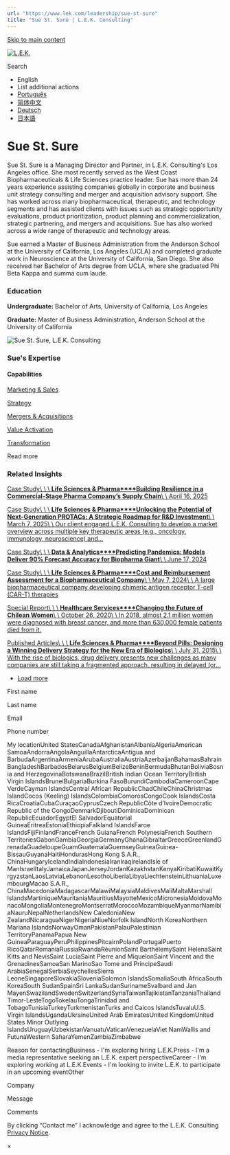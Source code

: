 ```yaml
---
url: "https://www.lek.com/leadership/sue-st-sure"
title: "Sue St. Sure | L.E.K. Consulting"
---
```


[Skip to main content](https://www.lek.com/leadership/sue-st-sure#main-content)

[![L.E.K.](https://www.lek.com/themes/lek/images/new-logo.svg)](https://www.lek.com/ "L.E.K.")

Search

- English
- List additional actions
- [Português](https://www.lek.com/pt-br/lek-brazil)
- [简体中文](https://www.lek.com/zh-hant/lek-china)
- [Deutsch](https://www.lek.com/de/lek-germany)
- [日本語](https://www.lek.com/ja/lek-japan)

# Sue St. Sure

Sue St. Sure is a Managing Director and Partner, in L.E.K. Consulting's Los Angeles office. She most recently served as the West Coast Biopharmaceuticals & Life Sciences practice leader. Sue has more than 24 years experience assisting companies globally in corporate and business unit strategy consulting and merger and acquisition advisory support. She has worked across many biopharmaceutical, therapeutic, and technology segments and has assisted clients with issues such as strategic opportunity evaluations, product prioritization, product planning and commercialization, strategic partnering, and mergers and acquisitions. Sue has also worked across a wide range of therapeutic and technology areas.

Sue earned a Master of Business Administration from the Anderson School at the University of California, Los Angeles (UCLA) and completed graduate work in Neuroscience at the University of California, San Diego. She also received her Bachelor of Arts degree from UCLA, where she graduated Phi Beta Kappa and summa cum laude.

### Education

**Undergraduate:** Bachelor of Arts, University of California, Los Angeles

**Graduate:** Master of Business Administration, Anderson School at the University of California

![Sue St. Sure, L.E.K. Consulting](https://www.lek.com/sites/default/files/profile-images/sue-stsure_web-gmc.jpg)

### Sue's Expertise

#### Capabilities

[Marketing & Sales](https://www.lek.com/capabilities/marketing-and-sales)

[Strategy](https://www.lek.com/capabilities/strategy)

[Mergers & Acquisitions](https://www.lek.com/capabilities/mergers-acquisitions)

[Value Activation](https://www.lek.com/capabilities/organizational-strategy/value-activation)

[Transformation](https://www.lek.com/capabilities/organizational-strategy/transformation)

Read more

### Related Insights

[Case Study\\
\\
\\
**Life Sciences & Pharma****Building Resilience in a Commercial-Stage Pharma Company’s Supply Chain**\\
\\
April 16, 2025](https://www.lek.com/insights/hea/us/cs/building-resilience-commercial-stage-pharma-companys-supply-chain)

[Case Study\\
\\
\\
**Life Sciences & Pharma****Unlocking the Potential of Next-Generation PROTACs: A Strategic Roadmap for R&D Investment**\\
\\
March 7, 2025\\
\\
Our client engaged L.E.K. Consulting to develop a market overview across multiple key therapeutic areas (e.g., oncology, immunology, neuroscience) and…](https://www.lek.com/insights/hea/us/cs/unlocking-potential-next-generation-protacs-strategic-roadmap-rd-investment)

[Case Study\\
\\
\\
**Data & Analytics****Predicting Pandemics: Models Deliver 90% Forecast Accuracy for Biopharma Giant**\\
\\
June 17, 2024](https://www.lek.com/insights/all/us/cs/predicting-pandemics-models-deliver-90-forecast-accuracy-biopharma-giant)

[Case Study\\
\\
\\
**Life Sciences & Pharma****Cost and Reimbursement Assessment for a Biopharmaceutical Company**\\
\\
May 7, 2024\\
\\
A large biopharmaceutical company developing chimeric antigen receptor T-cell (CAR-T) therapies](https://www.lek.com/insights/hea/global/cs/cost-and-reimbursement-assessment-biopharmaceutical-company)

[Special Report\\
\\
\\
**Healthcare Services****Changing the Future of Chilean Women**\\
\\
October 26, 2020\\
\\
In 2018, almost 2.1 million women were diagnosed with breast cancer, and more than 630,000 female patients died from it.](https://www.lek.com/insights/sr/changing-future-chilean-women)

[Published Articles\\
\\
\\
**Life Sciences & Pharma****Beyond Pills: Designing a Winning Delivery Strategy for the New Era of Biologics**\\
\\
July 31, 2015\\
\\
With the rise of biologics, drug delivery presents new challenges as many companies are still taking a fragmented approach, resulting in delayed (or…](https://www.rdmag.com/article/2015/07/beyond-pills-designing-winning-delivery-strategy-new-era-biologics)

- [Load more](https://www.lek.com/leadership/sue-st-sure?page=1 "Load more items")

First name

Last name

Email

Phone number

My locationUnited StatesCanadaAfghanistanAlbaniaAlgeriaAmerican SamoaAndorraAngolaAnguillaAntarcticaAntigua and BarbudaArgentinaArmeniaArubaAustraliaAustriaAzerbaijanBahamasBahrainBangladeshBarbadosBelarusBelgiumBelizeBeninBermudaBhutanBoliviaBosnia and HerzegovinaBotswanaBrazilBritish Indian Ocean TerritoryBritish Virgin IslandsBruneiBulgariaBurkina FasoBurundiCambodiaCameroonCape VerdeCayman IslandsCentral African RepublicChadChileChinaChristmas IslandCocos (Keeling) IslandsColombiaComorosCongoCook IslandsCosta RicaCroatiaCubaCuraçaoCyprusCzech RepublicCôte d’IvoireDemocratic Republic of the CongoDenmarkDjiboutiDominicaDominican RepublicEcuadorEgyptEl SalvadorEquatorial GuineaEritreaEstoniaEthiopiaFalkland IslandsFaroe IslandsFijiFinlandFranceFrench GuianaFrench PolynesiaFrench Southern TerritoriesGabonGambiaGeorgiaGermanyGhanaGibraltarGreeceGreenlandGrenadaGuadeloupeGuamGuatemalaGuernseyGuineaGuinea-BissauGuyanaHaitiHondurasHong Kong S.A.R., ChinaHungaryIcelandIndiaIndonesiaIranIraqIrelandIsle of ManIsraelItalyJamaicaJapanJerseyJordanKazakhstanKenyaKiribatiKuwaitKyrgyzstanLaosLatviaLebanonLesothoLiberiaLibyaLiechtensteinLithuaniaLuxembourgMacao S.A.R., ChinaMacedoniaMadagascarMalawiMalaysiaMaldivesMaliMaltaMarshall IslandsMartiniqueMauritaniaMauritiusMayotteMexicoMicronesiaMoldovaMonacoMongoliaMontenegroMontserratMoroccoMozambiqueMyanmarNamibiaNauruNepalNetherlandsNew CaledoniaNew ZealandNicaraguaNigerNigeriaNiueNorfolk IslandNorth KoreaNorthern Mariana IslandsNorwayOmanPakistanPalauPalestinian TerritoryPanamaPapua New GuineaParaguayPeruPhilippinesPitcairnPolandPortugalPuerto RicoQatarRomaniaRussiaRwandaRéunionSaint BarthélemySaint HelenaSaint Kitts and NevisSaint LuciaSaint Pierre and MiquelonSaint Vincent and the GrenadinesSamoaSan MarinoSao Tome and PrincipeSaudi ArabiaSenegalSerbiaSeychellesSierra LeoneSingaporeSlovakiaSloveniaSolomon IslandsSomaliaSouth AfricaSouth KoreaSouth SudanSpainSri LankaSudanSurinameSvalbard and Jan MayenSwazilandSwedenSwitzerlandSyriaTaiwanTajikistanTanzaniaThailandTimor-LesteTogoTokelauTongaTrinidad and TobagoTunisiaTurkeyTurkmenistanTurks and Caicos IslandsTuvaluU.S. Virgin IslandsUgandaUkraineUnited Arab EmiratesUnited KingdomUnited States Minor Outlying IslandsUruguayUzbekistanVanuatuVaticanVenezuelaViet NamWallis and FutunaWestern SaharaYemenZambiaZimbabwe

Reason for contactingBusiness - I'm exploring hiring L.E.K.Press - I'm a media representative seeking an L.E.K. expert perspectiveCareer - I'm exploring working at L.E.K.Events - I'm looking to invite L.E.K. to participate in an upcoming eventOther

Company

Message

Comments

By clicking “Contact me” I acknowledge and agree to the L.E.K. Consulting [Privacy Notice](https://www.lek.com/lek-consulting-privacy-policy).

×